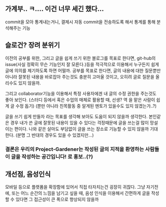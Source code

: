 ## 가계부.. ㅋ.... 이건 너무 세긴 했다...
commit을 모아 통계내는거니, 결제시 자동 commit을 전송하도록 해서 통계를 통해 분석해주는 기능

## 슬로건? 장려 분위기
이전의 공부를 위한, 그리고 글을 쉽게 쓰기 위한 블로그를 목표로 한다면, git-hub의 issue(사실 정확히 무슨 기능인지 잘 모른다.)등을 적극적으로 이용해서
누구든지 쉽게 글에 의의를 제기하도록 하면 어떨까. 공부를 목표로 한다면, 글의 내용에 대한 질문뿐만 아니라 잘못된 내용을 바로잡아 주는것도 충분히 고마울
것이고, 오히려 글로 질문을 올리수도 있지 않을까.

그리고 collaborator기능을 이용해서 특정 사용자에겐 내 글의 수정 권한을 주는것도 좋아 보인다. (스터디 등에서 혹은 수업의 매체로 활용할 때, 선생? 역
을 맡은 사람이 쉽게 글 수정 돕기) (뿐만 아니라 친목활동 중 알게된 멘토가 있을수도 있지 않겠는가..?)

글을 쓰기 쉽게 만들자 라는 목표를 생각해 보아도 도움이 되지 않을까 생각한다. 본인같은 경우 내가 쓴 글에 잘못된 내용이 있을 수 있다는 걱정때문에
글을 쓰는걸 많이 망설이는 편이다. 나와 같은 살마도 부담없이 글을 쓰는 장소로 기능할 수 있지 않을까 기대한다. (분명 그 반대의 경우도 있을 수 있겠지만...)

### 결론은 우리의 Project-Gardener는 작성된 글의 지적을 환영하는 사람들이 글을 작성하는 공간입니다! 로 홍보..(?)

## 개선점, 음성인식
모바일 등으로 플랫폼을 확장함에 있어서 직접 타자치는건 굉장히 귀찮다. 그냥 자기전에, 또는 어느 순간의 느낌을 남기고 싶을 때, 음성 인식을 이용해서
간편하게 글을 작성할 수 있다면 그 접근성이 큰 폭으로 향상되지 않을까
